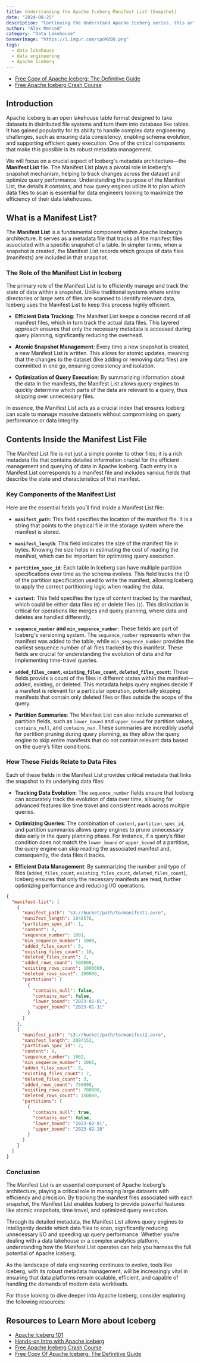 ```yaml
---
title: Understanding the Apache Iceberg Manifest List (Snapshot)
date: "2024-08-25"
description: "Continuing the Understand Apache Iceberg series, this article delves into the Manifest List, a critical component of Apache Iceberg's architecture."
author: "Alex Merced"
category: "Data Lakehouse"
bannerImage: "https://i.imgur.com/cpoMZQ8.png"
tags:
  - data lakehouse
  - data engineering
  - Apache Iceberg
---
```

- [Free Copy of Apache Iceberg: The Definitive Guide](https://hello.dremio.com/wp-apache-iceberg-the-definitive-guide-reg.html?utm_source=ev_external_blog&utm_medium=social_free&utm_campaign=manifestlistblog&utm_content=alexmerced&utm_term=external_blog)
- [Free Apache Iceberg Crash Course](https://hello.dremio.com/webcast-an-apache-iceberg-lakehouse-crash-course-reg.html?utm_source=ev_external_blog&utm_medium=social_free&utm_campaign=manifestlistblog&utm_content=alexmerced&utm_term=external_blog)

## Introduction

Apache Iceberg is an open lakehouse table format designed to take datasets in distributed file systems and turn them into database like tables. It has gained popularity for its ability to handle complex data engineering challenges, such as ensuring data consistency, enabling schema evolution, and supporting efficient query execution. One of the critical components that make this possible is its robust metadata management.

We will focus on a crucial aspect of Iceberg's metadata architecture—the **Manifest List** file. The Manifest List plays a pivotal role in Iceberg's snapshot mechanism, helping to track changes across the dataset and optimize query performance. Understanding the purpose of the Manifest List, the details it contains, and how query engines utilize it to plan which data files to scan is essential for data engineers looking to maximize the efficiency of their data lakehouses.

## What is a Manifest List?

The **Manifest List** is a fundamental component within Apache Iceberg’s architecture. It serves as a metadata file that tracks all the manifest files associated with a specific snapshot of a table. In simpler terms, when a snapshot is created, the Manifest List records which groups of data files (manifests) are included in that snapshot.

### The Role of the Manifest List in Iceberg

The primary role of the Manifest List is to efficiently manage and track the state of data within a snapshot. Unlike traditional systems where entire directories or large sets of files are scanned to identify relevant data, Iceberg uses the Manifest List to keep this process highly efficient. 

- **Efficient Data Tracking**: The Manifest List keeps a concise record of all manifest files, which in turn track the actual data files. This layered approach ensures that only the necessary metadata is accessed during query planning, significantly reducing the overhead.
  
- **Atomic Snapshot Management**: Every time a new snapshot is created, a new Manifest List is written. This allows for atomic updates, meaning that the changes to the dataset (like adding or removing data files) are committed in one go, ensuring consistency and isolation.

- **Optimization of Query Execution**: By summarizing information about the data in the manifests, the Manifest List allows query engines to quickly determine which parts of the data are relevant to a query, thus skipping over unnecessary files.

In essence, the Manifest List acts as a crucial index that ensures Iceberg can scale to manage massive datasets without compromising on query performance or data integrity.

## Contents Inside the Manifest List File

The Manifest List file is not just a simple pointer to other files; it is a rich metadata file that contains detailed information crucial for the efficient management and querying of data in Apache Iceberg. Each entry in a Manifest List corresponds to a manifest file and includes various fields that describe the state and characteristics of that manifest.

### Key Components of the Manifest List

Here are the essential fields you’ll find inside a Manifest List file:

- **`manifest_path`**: This field specifies the location of the manifest file. It is a string that points to the physical file in the storage system where the manifest is stored.

- **`manifest_length`**: This field indicates the size of the manifest file in bytes. Knowing the size helps in estimating the cost of reading the manifest, which can be important for optimizing query execution.

- **`partition_spec_id`**: Each table in Iceberg can have multiple partition specifications over time as the schema evolves. This field tracks the ID of the partition specification used to write the manifest, allowing Iceberg to apply the correct partitioning logic when reading the data.

- **`content`**: This field specifies the type of content tracked by the manifest, which could be either data files (`0`) or delete files (`1`). This distinction is critical for operations like merges and query planning, where data and deletes are handled differently.

- **`sequence_number` and `min_sequence_number`**: These fields are part of Iceberg's versioning system. The `sequence_number` represents when the manifest was added to the table, while `min_sequence_number` provides the earliest sequence number of all files tracked by this manifest. These fields are crucial for understanding the evolution of data and for implementing time-travel queries.

- **`added_files_count`, `existing_files_count`, `deleted_files_count`**: These fields provide a count of the files in different states within the manifest—added, existing, or deleted. This metadata helps query engines decide if a manifest is relevant for a particular operation, potentially skipping manifests that contain only deleted files or files outside the scope of the query.

- **Partition Summaries**: The Manifest List can also include summaries of partition fields, such as `lower_bound` and `upper_bound` for partition values, `contains_null`, and `contains_nan`. These summaries are incredibly useful for partition pruning during query planning, as they allow the query engine to skip entire manifests that do not contain relevant data based on the query’s filter conditions.

### How These Fields Relate to Data Files

Each of these fields in the Manifest List provides critical metadata that links the snapshot to its underlying data files:

- **Tracking Data Evolution**: The `sequence_number` fields ensure that Iceberg can accurately track the evolution of data over time, allowing for advanced features like time travel and consistent reads across multiple queries.

- **Optimizing Queries**: The combination of `content`, `partition_spec_id`, and partition summaries allows query engines to prune unnecessary data early in the query planning phase. For instance, if a query’s filter condition does not match the `lower_bound` or `upper_bound` of a partition, the query engine can skip reading the associated manifest and, consequently, the data files it tracks.

- **Efficient Data Management**: By summarizing the number and type of files (`added_files_count`, `existing_files_count`, `deleted_files_count`), Iceberg ensures that only the necessary manifests are read, further optimizing performance and reducing I/O operations.

```json
{
  "manifest-list": [
    {
      "manifest_path": "s3://bucket/path/to/manifest1.avro",
      "manifest_length": 1048576,
      "partition_spec_id": 1,
      "content": 0,
      "sequence_number": 1001,
      "min_sequence_number": 1000,
      "added_files_count": 5,
      "existing_files_count": 10,
      "deleted_files_count": 2,
      "added_rows_count": 500000,
      "existing_rows_count": 1000000,
      "deleted_rows_count": 200000,
      "partitions": [
        {
          "contains_null": false,
          "contains_nan": false,
          "lower_bound": "2023-01-01",
          "upper_bound": "2023-01-31"
        }
      ]
    },
    {
      "manifest_path": "s3://bucket/path/to/manifest2.avro",
      "manifest_length": 2097152,
      "partition_spec_id": 2,
      "content": 0,
      "sequence_number": 1002,
      "min_sequence_number": 1001,
      "added_files_count": 8,
      "existing_files_count": 7,
      "deleted_files_count": 3,
      "added_rows_count": 750000,
      "existing_rows_count": 700000,
      "deleted_rows_count": 150000,
      "partitions": [
        {
          "contains_null": true,
          "contains_nan": false,
          "lower_bound": "2023-02-01",
          "upper_bound": "2023-02-28"
        }
      ]
    }
  ]
}
```

### Conclusion

The Manifest List is an essential component of Apache Iceberg's architecture, playing a critical role in managing large datasets with efficiency and precision. By tracking the manifest files associated with each snapshot, the Manifest List enables Iceberg to provide powerful features like atomic snapshots, time travel, and optimized query execution. 

Through its detailed metadata, the Manifest List allows query engines to intelligently decide which data files to scan, significantly reducing unnecessary I/O and speeding up query performance. Whether you're dealing with a data lakehouse or a complex analytics platform, understanding how the Manifest List operates can help you harness the full potential of Apache Iceberg.

As the landscape of data engineering continues to evolve, tools like Iceberg, with its robust metadata management, will be increasingly vital in ensuring that data platforms remain scalable, efficient, and capable of handling the demands of modern data workloads.

For those looking to dive deeper into Apache Iceberg, consider exploring the following resources:

## Resources to Learn More about Iceberg

- [Apache Iceberg 101](https://www.dremio.com/lakehouse-deep-dives/apache-iceberg-101/?utm_source=ev_external_blog&utm_medium=social_free&utm_campaign=manifestlistblog&utm_content=alexmerced&utm_term=external_blog)
- [Hands-on Intro with Apache iceberg](https://www.dremio.com/blog/intro-to-dremio-nessie-and-apache-iceberg-on-your-laptop/?utm_source=ev_external_blog&utm_medium=social_free&utm_campaign=manifestlistblog&utm_content=alexmerced&utm_term=external_blog)
- [Free Apache Iceberg Crash Course](https://hello.dremio.com/webcast-an-apache-iceberg-lakehouse-crash-course-reg.html?utm_source=ev_external_blog&utm_medium=social_free&utm_campaign=manifestlistblog&utm_content=alexmerced&utm_term=external_blog)
- [Free Copy Of Apache Iceberg: The Definitive Guide](https://hello.dremio.com/wp-apache-iceberg-the-definitive-guide-reg.html?utm_source=ev_external_blog&utm_medium=social_free&utm_campaign=manifestlistblog&utm_content=alexmerced&utm_term=external_blog)
